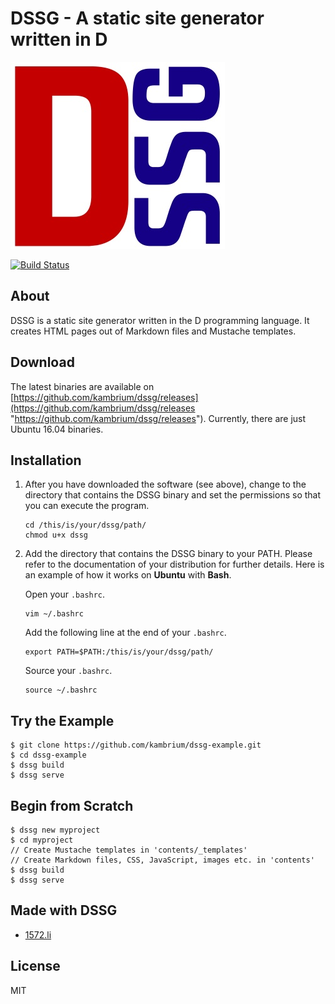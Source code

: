 DSSG - A static site generator written in D
===========================================

![DSSG logo](dssg-logo.jpg)

[![Build Status](https://travis-ci.org/kambrium/dssg.svg?branch=master)](https://travis-ci.org/kambrium/dssg)

About
-----
DSSG is a static site generator written in the D programming language. It creates HTML pages out of Markdown files and Mustache templates.

Download
--------
The latest binaries are available on [https://github.com/kambrium/dssg/releases](https://github.com/kambrium/dssg/releases "https://github.com/kambrium/dssg/releases"). Currently, there are just Ubuntu 16.04 binaries.

Installation
------------
1. After you have downloaded the software (see above), change to the directory that contains the DSSG binary and set the permissions so that you can execute the program.

    ```
    cd /this/is/your/dssg/path/
    chmod u+x dssg
    ```

2. Add the directory that contains the DSSG binary to your PATH. Please refer to the documentation of your distribution for further details. Here is an example of how it works on **Ubuntu** with **Bash**.

    Open your `.bashrc`.

    ```
    vim ~/.bashrc
    ```
    
    Add the following line at the end of your `.bashrc`.

    ```
    export PATH=$PATH:/this/is/your/dssg/path/
    ```

    Source your `.bashrc`.

    ```
    source ~/.bashrc
    ```

Try the Example
---------------
```shell
$ git clone https://github.com/kambrium/dssg-example.git
$ cd dssg-example
$ dssg build
$ dssg serve
```

Begin from Scratch
------------------
```shell
$ dssg new myproject
$ cd myproject
// Create Mustache templates in 'contents/_templates'
// Create Markdown files, CSS, JavaScript, images etc. in 'contents'
$ dssg build
$ dssg serve
```

Made with DSSG
--------------
- [1572.li](http://1572.li "http://1572.li")


License
-------
MIT